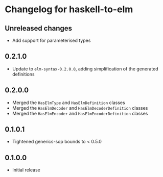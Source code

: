 # Changelog for haskell-to-elm

## Unreleased changes

- Add support for parameterised types

## 0.2.1.0

- Update to `elm-syntax-0.2.0.0`, adding simplification of the generated definitions

## 0.2.0.0

- Merged the `HasElmType` and `HasElmDefinition` classes
- Merged the `HasElmDecoder` and `HasElmDecoderDefinition` classes
- Merged the `HasElmEncoder` and `HasElmEncoderDefinition` classes

## 0.1.0.1

- Tightened generics-sop bounds to < 0.5.0

## 0.1.0.0

- Initial release
